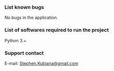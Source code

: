 ### List known bugs

No bugs in the application.

### List of softwares required to run the project

Python 3.+

### Support contact 

E-mail: Stephen.Kubjana@gmail.com
